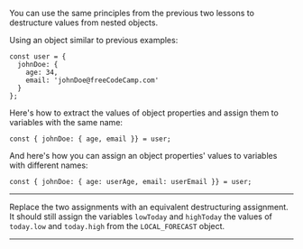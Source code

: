 <div class="challenge-instructions es6"><div><section id="description">
<p>You can use the same principles from the previous two lessons to destructure values from nested objects.</p>
<p>Using an object similar to previous examples:</p>
<pre class="language-js"><code class="language-js"><span class="token keyword">const</span> user <span class="token operator">=</span> <span class="token punctuation">{</span>
  johnDoe<span class="token operator">:</span> <span class="token punctuation">{</span> 
    age<span class="token operator">:</span> <span class="token number">34</span><span class="token punctuation">,</span>
    email<span class="token operator">:</span> <span class="token string">'johnDoe@freeCodeCamp.com'</span>
  <span class="token punctuation">}</span>
<span class="token punctuation">}</span><span class="token punctuation">;</span>
</code></pre>
<p>Here's how to extract the values of object properties and assign them to variables with the same name:</p>
<pre class="language-js"><code class="language-js"><span class="token keyword">const</span> <span class="token punctuation">{</span> johnDoe<span class="token operator">:</span> <span class="token punctuation">{</span> age<span class="token punctuation">,</span> email <span class="token punctuation">}</span><span class="token punctuation">}</span> <span class="token operator">=</span> user<span class="token punctuation">;</span>
</code></pre>
<p>And here's how you can assign an object properties' values to variables with different names:</p>
<pre class="language-js"><code class="language-js"><span class="token keyword">const</span> <span class="token punctuation">{</span> johnDoe<span class="token operator">:</span> <span class="token punctuation">{</span> age<span class="token operator">:</span> userAge<span class="token punctuation">,</span> email<span class="token operator">:</span> userEmail <span class="token punctuation">}</span><span class="token punctuation">}</span> <span class="token operator">=</span> user<span class="token punctuation">;</span>
</code></pre>
</section></div><hr/><div><section id="instructions">
<p>Replace the two assignments with an equivalent destructuring assignment. It should still assign the variables <code>lowToday</code> and <code>highToday</code> the values of <code>today.low</code> and <code>today.high</code> from the <code>LOCAL_FORECAST</code> object.</p>
</section></div><hr/></div>